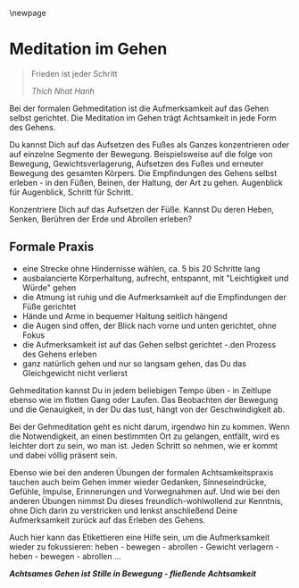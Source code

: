 \newpage

# Meditation im Gehen

> Frieden ist jeder Schritt
>
> _Thich Nhat Hanh_

Bei der formalen Gehmeditation ist die Aufmerksamkeit auf das Gehen selbst gerichtet. Die Meditation im Gehen trägt Achtsamkeit in jede Form des Gehens.

Du kannst Dich auf das Aufsetzen des Fußes als Ganzes konzentrieren oder auf einzelne Segmente der Bewegung. Beispielsweise auf die folge von Bewegung, Gewichtsverlagerung, Aufsetzen des Fußes und erneuter Bewegung des gesamten Körpers. Die Empfindungen des Gehens selbst erleben - in den Füßen, Beinen, der Haltung, der Art zu gehen. Augenblick für Augenblick, Schritt für Schritt.

Konzentriere Dich auf das Aufsetzen der Füße. Kannst Du deren Heben, Senken, Berühren der Erde und Abrollen erleben?

## Formale Praxis

- eine Strecke ohne Hindernisse wählen, ca. 5 bis 20 Schritte lang
- ausbalancierte Körperhaltung, aufrecht, entspannt, mit "Leichtigkeit und Würde" gehen
- die Atmung ist ruhig und die Aufmerksamkeit auf die Empfindungen der Füße gerichtet
- Hände und Arme in bequemer Haltung seitlich hängend
- die Augen sind offen, der Blick nach vorne und unten gerichtet, ohne Fokus
- die Aufmerksamkeit ist auf das Gehen selbst gerichtet
-.den Prozess des Gehens erleben
- ganz natürlich gehen und nur so langsam gehen, das Du das Gleichgewicht nicht verlierst

Gehmeditation kannst Du in jedem beliebigen Tempo üben - in Zeitlupe ebenso wie im flotten Gang oder Laufen. Das Beobachten der Bewegung und die Genauigkeit, in der Du das tust, hängt von der Geschwindigkeit ab.

Bei der Gehmeditation geht es nicht darum, irgendwo hin zu kommen. Wenn die Notwendigkeit, an einen bestimmten Ort zu gelangen, entfällt, wird es leichter dort zu sein, wo man ist. Jeden Schritt so nehmen, wie er kommt und dabei völlig präsent sein.

Ebenso wie bei den anderen Übungen der formalen Achtsamkeitspraxis tauchen auch beim Gehen immer wieder Gedanken, Sinneseindrücke, Gefühle, Impulse, Erinnerungen und Vorwegnahmen auf. Und wie bei den anderen Übungen nimmst Du dieses freundlich-wohlwollend zur Kenntnis, ohne Dich darin zu verstricken und lenkst anschließend Deine Aufmerksamkeit zurück auf das Erleben des Gehens.

Auch hier kann das Etikettieren eine Hilfe sein, um die Aufmerksamkeit wieder zu fokussieren: heben - bewegen - abrollen - Gewicht verlagern - heben - bewegen - abrollen ...

__*Achtsames Gehen ist Stille in Bewegung - fließende Achtsamkeit*__

